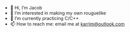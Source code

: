 - 👋 Hi, I’m Jacob
- 👀 I’m interested in making my own rouguelike
- 🌱 I’m currently practicing C/C++ 
- 📫 How to reach me: email me at karrjm@outlook.com
